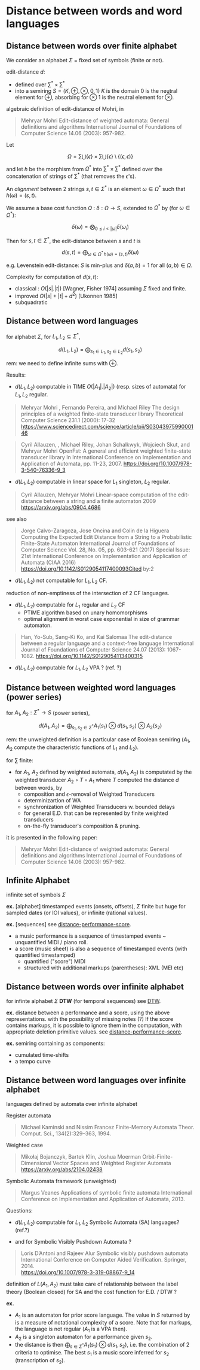 # Distance between words and word languages


## Distance between words over finite alphabet
We consider an alphabet $`\Sigma`$ = fixed set of symbols (finite or not).

edit-distance $`d`$:
- defined over $`∑^* \times ∑^*`$ 
- into a semiring  $`S = ( K, \oplus, \otimes, 0, 1)`$ 
  $`K`$ is the domain
  $`0`$ is the neutral element for $`\oplus`$, absorbing for $`\otimes`$
  $`1`$ is the neutral element for $`\otimes`$.

algebraic definition of edit-distance of Mohri, in 

> Mehryar Mohri 
> Edit-distance of weighted automata: General definitions and algorithms
> International Journal of Foundations of Computer Science 14.06 (2003): 957-982.


Let 
```math
\Omega = ∑ ⋃ \{ \epsilon \} \times ∑ ⋃ \{ \epsilon \} \setminus \{ (\epsilon, \epsilon) \}
``` 

and let $`h`$ be the morphism from $`\Omega^*`$ into $`∑^* \times ∑^*`$  defined over the concatenation of strings of $`∑^*`$ (that removes the $`\epsilon`$'s).

An *alignment* between 2 strings  $`s, t ∈ \Sigma^*`$ is an element $`\omega ∈ \Omega^*`$ such that $`h(\omega) = (s, t)`$.

We assume a base cost function $`\Omega`$ : $`\delta: \Omega \to S`$, extended to $`\Omega^*`$ by (for $`\omega ∈ \Omega^*`$): 
```math
\delta(\omega) = \bigotimes_{0 \leq i < |\omega|} \delta(\omega_i)  
```

Then for $`s, t ∈ \Sigma^*`$, the edit-distance between $`s`$ and $`t`$ is  
```math
d(s, t) = \bigoplus_{\omega ∈ \Omega^*\, h(\omega) = (s, t)} \delta(\omega)
```

e.g. Levenstein edit-distance: $`S`$ is min-plus and $`\delta(a, b) = 1`$ for all $`(a, b) ∈ \Omega`$.



Complexity for computation of $`d(s, t)`$:
  - classical : $`O(|s| . |t|)`$ [Wagner, Fisher 1974]
    assuming $`\Sigma`$ fixed and finite.
  - improved $`O(|s| + |t| + d^2)`$ [Ukonnen 1985]
  - subquadratic


## Distance between word languages
for alphabet $`\Sigma`$,
for $`L_1, L_2 \subseteq \Sigma^*`$, 
```math
d(L_1, L_2) = \bigoplus_{s_1 \in L_1, s_2 \in L_2} d(s_1, s_2)
```

rem: we need to define infinite sums with $`\oplus`$.

Results:
- $`d(L_1, L_2)`$ computable in TIME $`O(| A_1| . | A_2 |)`$ (resp. sizes of automata) for $`L_1, L_2`$ regular.

> Mehryar Mohri , Fernando Pereira, and Michael Riley
> The design principles of a weighted finite-state transducer library
> Theoretical Computer Science 231.1 (2000): 17-32
https://www.sciencedirect.com/science/article/pii/S0304397599000146

> Cyril Allauzen, , Michael Riley, Johan Schalkwyk, Wojciech Skut, and Mehryar Mohri
> OpenFst: A general and efficient weighted finite-state transducer library
> In International Conference on Implementation and Application of Automata, pp. 11-23, 2007.
https://doi.org/10.1007/978-3-540-76336-9_3


- $`d(L_1, L_2)`$ computable in linear space for $`L_1`$ singleton, $`L_2`$ regular.

> Cyril Allauzen, Mehryar Mohri
> Linear-space computation of the edit-distance between a string and a finite automaton
> 2009
https://arxiv.org/abs/0904.4686  

see also

> Jorge Calvo-Zaragoza, Jose Oncina and Colin de la Higuera
> Computing the Expected Edit Distance from a String to a Probabilistic Finite-State Automaton
> International Journal of Foundations of Computer Science Vol. 28, No. 05, pp. 603-621 (2017) Special Issue: 21st International Conference on Implementation and Application of Automata (CIAA 2016)
https://doi.org/10.1142/S0129054117400093Cited by:2



- $`d(L_1, L_2)`$ not computable for $`L_1, L_2`$ CF.

reduction of non-emptiness of the intersection of 2 CF languages.

- $`d(L_1, L_2)`$ computable for $`L_1`$ regular and $`L_2`$ CF
  - PTIME algorithm based on unary homomorphisms
  - optimal alignment in worst case exponential in size of grammar automaton.

> Han, Yo-Sub, Sang-Ki Ko, and Kai Salomaa
> The edit-distance between a regular language and a context-free language
> International Journal of Foundations of Computer Science 24.07 (2013): 1067-1082.
https://doi.org/10.1142/S0129054113400315

- $`d(L_1, L_2)`$ computable for $`L_1, L_2`$ VPA ?
  (ref. ?) 


## Distance between weighted word languages (power series)
for $`A_1, A_2 : \Sigma^*  \to S`$ (power series),
```math
d(A_1, A_2) = \bigoplus_{s_1, s_2 \in \Sigma^*} A_1(s_1) \otimes d(s_1, s_2) \otimes A_2(s_2)
```  

rem: the unweighted definition is a particular case of Boolean semiring ($`A_1`$, $`A_2`$ compute the characteristic functions of $`L_1`$ and $`L_2`$).

for $`∑`$ finite:
- for $`A_1`$,  $`A_2`$ defined by weighted automata, $`d(A_1, A_2)`$ is computated by the weighted transducer $`A_2 \circ T \circ A_1`$  where $`T`$ computed the distance $`d`$ between words, by
  - composition and $`\epsilon`$-removal of Weighted Transducers
  - determinizartion of WA
  - synchronization of Weighted Transducers w. bounded delays
  - for general E.D. that can be represented by finite weighted transducers
  - on-the-fly transducer's composition & pruning.

it is presented in the following paper:

> Mehryar Mohri 
> Edit-distance of weighted automata: General definitions and algorithms
> International Journal of Foundations of Computer Science 14.06 (2003): 957-982.



## Infinite Alphabet
infinite set of symbols $`\Sigma`$

**ex.**  [alphabet]
timestamped events (onsets, offsets), 
$`\Sigma`$ finite but huge for sampled dates (or IOI values), or infinite (rational values).

**ex.** [sequences] see [distance-performance-score](distance-performance-score.md).

- a music performance is a sequence of timestamped events ~ unquantified MIDI / piano roll.
- a score (music sheet) is also a sequence of timestamped events (with quantified timestamped)
  - quantified ("score") MIDI
  - structured with additional markups (parentheses): XML (MEI etc)

## Distance between words over infinite alphabet

for infinte alphabet $`\Sigma`$ 
**DTW** (for temporal sequences) see [DTW](DTW.md).

**ex.** distance between a performance and a score, using the above representations.
with the possibility of missing notes (?)
If the score contains markups, it is possible to ignore them in the computation, with appropriate deletion primitive values. see [distance-performance-score](distance-performance-score.md). 

**ex.** semiring containing as components:

- cumulated time-shifts
- a tempo curve

## Distance between word languages over infinite alphabet
languages defined by automata over infinite alphabet


Register automata

> Michael Kaminski and Nissim Francez
> Finite-Memory Automata
> Theor. Comput. Sci., 134(2):329–363, 1994.

Weighted case

> Mikołaj Bojanczyk, Bartek Klin, Joshua Moerman 
> Orbit-Finite-Dimensional Vector Spaces and Weighted Register Automata
https://arxiv.org/abs/2104.02438

Symbolic Automata framework (unweighted)

> Margus Veanes
> Applications of symbolic finite automata
> International Conference on Implementation and Application of Automata, 2013.

Questions:

- $`d(L_1, L_2)`$ computable for $`L_1, L_2`$ Symbolic Automata (SA) languages?
  (ref.?)
  
- and for Symbolic Visibly Pushdown Automata ?
  
> Loris D’Antoni and Rajeev Alur 
> Symbolic visibly pushdown automata
> International Conference on Computer Aided Verification. Springer, 2014.  
https://doi.org/10.1007/978-3-319-08867-9_14

definition of $`L(A_1, A_2)`$ must take care of relationship between the label theory (Boolean closed) for SA and the cost function for E.D. / DTW ?

**ex.** 

- $`A_1`$ is an automaton for prior score language. 
  The value in $`S`$ returned by is a measure of notational complexity of a score.
  Note that for markups, the language is not regular ($`A_1`$ is a VPA then).
- $`A_2`$ is a singleton automaton for a performance given $`s_2`$.
- the distance is then $`\bigoplus_{s ∈ \Sigma^*} A_1(s_1) \otimes d(s_1, s_2)`$, i.e. the combination of 2 criteria to optimise. 
  The best $`s_1`$ is a music score inferred for $`s_2`$ (transcription of $`s_2`$).

